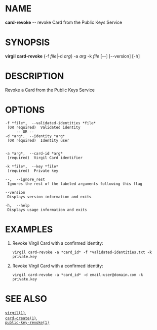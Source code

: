NAME
====

**card-revoke** -- revoke Card from the Public Keys Service

SYNOPSIS
========

**virgil card-revoke** {-f *file*|-d *arg*} -a *arg* -k *file* \[--\]
\[--version\] \[-h\]

DESCRIPTION
===========

Revoke a Card from the Public Keys Service

OPTIONS
=======

    -f *file*,  --validated-identities *file*
     (OR required)  Validated identity
         -- OR --
    -d *arg*,  --identity *arg*
     (OR required)  Identity user


    -a *arg*,  --card-id *arg*
     (required)  Virgil Card identifier

    -k *file*,  --key *file*
     (required)  Private key

    --,  --ignore_rest
     Ignores the rest of the labeled arguments following this flag

    --version
     Displays version information and exits

    -h,  --help
     Displays usage information and exits

EXAMPLES
========

1.  Revoke Virgil Card with a confirmed identity:

        virgil card-revoke -a *card_id* -f *validated-identities.txt -k private.key

2.  Revoke Virgil Card with a confirmed identity:

        virgil card-revoke -a *card_id* -d email:user@domain.com -k private.key

SEE ALSO
========

[`virgil(1)`](../markdown/virgil.1.md),  
[`card-create(1)`](../markdown/card-create.1.md),  
[`public-key-revoke(1)`](../markdown/public-key-revoke.1.md)
